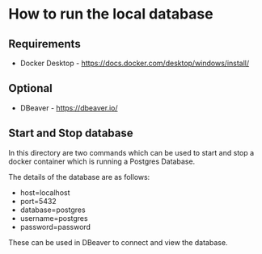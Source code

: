 # How to run the local database

## Requirements
* Docker Desktop - https://docs.docker.com/desktop/windows/install/

## Optional
* DBeaver - https://dbeaver.io/

## Start and Stop database

In this directory are two commands which can be used to start and stop a docker container which is running a Postgres Database.

The details of the database are as follows:
* host=localhost
* port=5432
* database=postgres
* username=postgres
* password=password

These can be used in DBeaver to connect and view the database. 